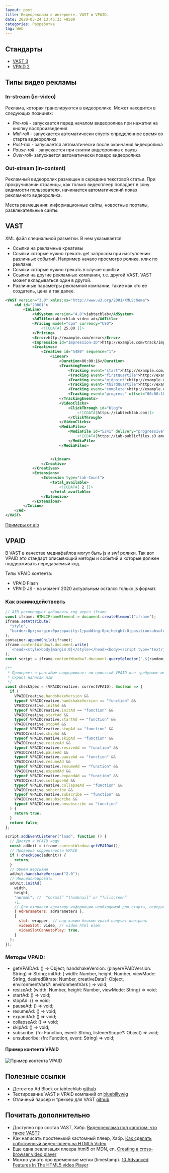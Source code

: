 ```yaml
---
layout: post
title: Видеореклама в интернете. VAST и VPAID.
date: 2020-05-24 13:45:33 +0500
categories: Разработка
tag: Web
---
```


## Стандарты

- [VAST 3](https://www.iab.com/guidelines/digital-video-ad-serving-template-vast-3-0/)
- [VPAID 2](https://www.iab.com/guidelines/digital-video-player-ad-interface-definition-vpaid-2-0/)

## Типы видео рекламы

### In-stream (in-video)

Реклама, которая транслируются в видеоролике.
Может находится в следующих позициях:

- _Pre-roll_ - запускается перед началом видеоролика при нажатии на кнопку воспроизведения
- _Mid-roll_ - запускается автоматически спустя определенное время со старта видеоролика
- _Post-roll_ - запускается автоматически после окончания видеоролика
- _Pause-roll_ - запускается при снятии видеоролика с паузы
- _Over-roll_- запускается автоматически поверх видеоролика

### Out-stream (in-content)

Рекламный видеоролик размещен в середине текстовой статьи. При прокручивании страницы, как только видеоплеер попадает в зону видимости пользователя, начинается автоматический показ рекламного видеоролика.

Места размещения: информационные сайты, новостные порталы, развлекательные сайты.

## VAST

XML файл специальной разметки. В нем указывается:

- Ссылки на рекламные креативы
- Ссылки которые нужно трекать get запросом при наступлении различных событий. Например начало просмотро ролика, клик по рекламе.
- Ссылки которые нужно трекать в случае ошибки
- Ссылки на другие рекламные компании, т.е. другой VAST. VAST может вкладываться один в другой.
- Различные параметры рекламной компании, такие как кто ее создатель, цена и так далее.

```XML
<VAST version="3.0" xmlns:xs="http://www.w3.org/2001/XMLSchema">
    <Ad id="20001">
        <InLine>
            <AdSystem version="4.0">iabtechlab</AdSystem>
            <AdTitle>iabtechlab video ad</AdTitle>
            <Pricing model="cpm" currency="USD">
                <![CDATA[ 25.00 ]]>
            </Pricing>
            <Error>http://example.com/error</Error>
            <Impression id="Impression-ID">http://example.com/track/impression</Impression>
            <Creatives>
                <Creative id="5480" sequence="1">
                    <Linear>
                        <Duration>00:00:16</Duration>
                        <TrackingEvents>
                            <Tracking event="start">http://example.com/tracking/start</Tracking>
                            <Tracking event="firstQuartile">http://example.com/tracking/firstQuartile</Tracking>
                            <Tracking event="midpoint">http://example.com/tracking/midpoint</Tracking>
                            <Tracking event="thirdQuartile">http://example.com/tracking/thirdQuartile</Tracking>
                            <Tracking event="complete">http://example.com/tracking/complete</Tracking>
                            <Tracking event="progress" offset="00:00:10">http://example.com/tracking/progress-10</Tracking>
                        </TrackingEvents>
                        <VideoClicks>
                            <ClickThrough id="blog">
                                <![CDATA[https://iabtechlab.com]]>
                            </ClickThrough>
                        </VideoClicks>
                        <MediaFiles>
                            <MediaFile id="5241" delivery="progressive" type="video/mp4" bitrate="500" width="400" height="300" minBitrate="360" maxBitrate="1080" scalable="1" maintainAspectRatio="1" codec="0" apiFramework="VAST">
                                <![CDATA[https://iab-publicfiles.s3.amazonaws.com/vast/VAST-4.0-Short-Intro.mp4]]>
                            </MediaFile>
                        </MediaFiles>


                    </Linear>
                </Creative>
            </Creatives>
            <Extensions>
                <Extension type="iab-Count">
                    <total_available>
                        <![CDATA[ 2 ]]>
                    </total_available>
                </Extension>
            </Extensions>
        </InLine>
    </Ad>
</VAST>
```

[Примеры от aib](https://github.com/InteractiveAdvertisingBureau/VAST_Samples/tree/master/VAST%203.0%20Samples)

## VPAID

В VAST в качестве медиафайлов могут быть js и swf ролики. Так вот VPAID это стандарт описывющий методы и событий и которые должен поддерживать передаваемый код.

Типы VPAID контента:

- VPAID Flash
- VPAID JS - на момент 2020 актуальным остался только js формат.

### Как взаимодействовть

```js
// AIB рекомендует добавлять код через iframe
const iframe: HTMLIFrameElement = document.createElement("iframe");
iframe.setAttribute(
  "style",
  "border:0px;margin:0px;opacity:1;padding:0px;height:0;position:absolute;width:0;top:0;left:0;"
);
container.appendChild(iframe);
iframe.contentWindow?.document.write(
  `<head><style>body{margin:0}</style></head><body><script type="text/javascript" class="${randomizer}" src="${url}" async></script></body>`
);
const script = iframe.contentWindow?.document.querySelector(`.${randomizer}`);

/**
 * Проверяет в рантайме поддерживает ли принятый VPAID все требуемые методы.
 * Скрипт написан AIB
 */
const checkSpec = (VPAIDCreative: currectVPAID): Boolean => {
  if (
    VPAIDCreative.handshakeVersion &&
    typeof VPAIDCreative.handshakeVersion == "function" &&
    VPAIDCreative.initAd &&
    typeof VPAIDCreative.initAd == "function" &&
    VPAIDCreative.startAd &&
    typeof VPAIDCreative.startAd == "function" &&
    VPAIDCreative.stopAd &&
    typeof VPAIDCreative.stopAd == "function" &&
    VPAIDCreative.skipAd &&
    typeof VPAIDCreative.skipAd == "function" &&
    VPAIDCreative.resizeAd &&
    typeof VPAIDCreative.resizeAd == "function" &&
    VPAIDCreative.pauseAd &&
    typeof VPAIDCreative.pauseAd == "function" &&
    VPAIDCreative.resumeAd &&
    typeof VPAIDCreative.resumeAd == "function" &&
    VPAIDCreative.expandAd &&
    typeof VPAIDCreative.expandAd == "function" &&
    VPAIDCreative.collapseAd &&
    typeof VPAIDCreative.collapseAd == "function" &&
    VPAIDCreative.subscribe &&
    typeof VPAIDCreative.subscribe == "function" &&
    VPAIDCreative.unsubscribe &&
    typeof VPAIDCreative.unsubscribe == "function"
  ) {
    return true;
  }
  return false;
};

script.addEventListener("load", function () {
  // Доступ к VPAID коду
  const adUnit = iframe.contentWindow.getVPAIDAd();
  // Проверка корректности VPAID
  if (!checkSpec(adUnit)) {
    return;
  }
  // Обмен версиями
  adUnit.handshakeVersion("2.0");
  // Инициализировать
  adUnit.initAd(
    width,
    height,
    "normal", //  “normal” “thumbnail” or “fullscreen”
    -1,
    // Для отправки креативу информации необходимой для старта, передается в VAST
    { AdParameters: adParameters }, 
    {
      slot: wrapper, // над каким блоком vpaid получит контроль
      videoSlot: video, // video html elem
      videoSlotCanAutoPlay: true,
    }
  );
});
```

### Методы VPAID:

- getVPAIDAd: () => Object;
  handshakeVersion: (playerVPAIDVersion: String) => String;
  initAd: (
  width: Number,
  height: Number,
  viewMode: String,
  desiredBitrate: Number,
  creativeData?: Object,
  environmentVars?: environmentVars
  ) => void;
- resizeAd: (width: Number, height: Number, viewMode: String) => void;
- startAd: () => void;
- stopAd: () => void;
- pauseAd: () => void;
- resumeAd: () => void;
- expandAd: () => void;
- collapseAd: () => void;
- skipAd: () => void;
- subscribe: (fn: Function, event: String, listenerScope?: Object) => void;
- unsubscribe: (fn: Function, event: String) => void;

#### Пример контента VPAID
![Пример контента VPAID](/assets/images/vastAndVpaid/vpaid-types.jpg)

## Полезные ссылки

- Детектор Ad Block от iabtechlab [github](https://github.com/InteractiveAdvertisingBureau/AdBlockDetection)
- Тестирование VAST и VPAID компаний от [bluebillywig](https://support.bluebillywig.com/vast-inspector)
- Отличный парсер и треккер для VAST [github](https://github.com/dailymotion/vast-client-js)

## Почитать дополнительно

- Доступно про состав VAST, Хабр. [Видеореклама под капотом: что такое VAST?](https://habr.com/ru/post/499164/)
- Как написать простенький кастомный плеер, Хабр. [Как сделать собственный видео-плеер на HTML5 Video](https://habr.com/ru/company/microsoft/blog/127295/)
- Еще одна реализация плеера html5 от MDN, en. [Creating a cross-browser video player](https://developer.mozilla.org/en-US/docs/Web/Guide/Audio_and_video_delivery/cross_browser_video_player)
- Можно узнать про временные метки (timestamp). [10 Advanced Features In The HTML5 video Player](https://blog.addpipe.com/10-advanced-features-in-html5-video-player/amp/)
